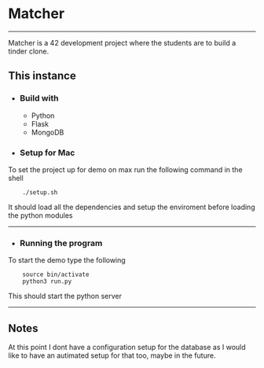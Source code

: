 # Matcher
----------
Matcher is a 42 development project where the students are to build
a tinder clone.

## This instance
+ ### Build with
  + Python
  + Flask
  + MongoDB

+ ### Setup for Mac
To set the project up for demo on max run the following command in the shell
```shell
    ./setup.sh
```
It should load all the dependencies and setup the enviroment before loading the python modules

---

+ ### Running the program
To start the demo type the following
```shell
    source bin/activate
    python3 run.py
```
This should start the python server

---
## Notes
At this point I dont have a configuration setup for the database as I would like to have an autimated setup for that too, maybe in the future.
